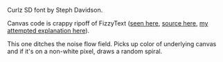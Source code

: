 Curlz SD font by Steph Davidson.

Canvas code is crappy ripoff of FizzyText ([seen here](https://workshop.chromeexperiments.com/examples/gui/#1--Basic-Usage), [source here](https://github.com/dataarts/dat.gui/blob/gh-pages/docs/demo.js), [my attempted explanation here](http://bl.ocks.org/tophtucker/978513bc74d0b32d3795)).

This one ditches the noise flow field. Picks up color of underlying canvas and if it's on a non-white pixel, draws a random spiral.